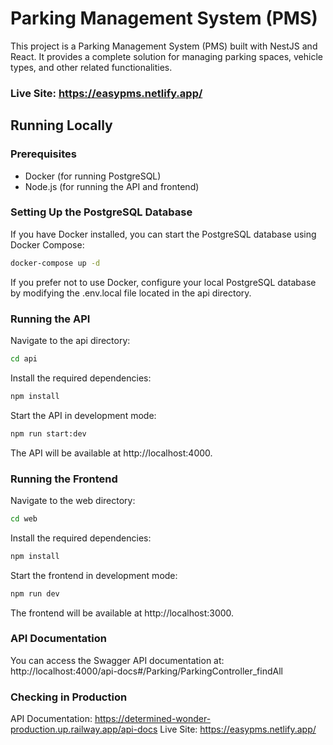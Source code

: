 # Parking Management System (PMS)

This project is a Parking Management System (PMS) built with NestJS and React. It provides a complete solution for managing parking spaces, vehicle types, and other related functionalities.
 
### Live Site: https://easypms.netlify.app/

## Running Locally

### Prerequisites

- Docker (for running PostgreSQL)
- Node.js (for running the API and frontend)

### Setting Up the PostgreSQL Database

If you have Docker installed, you can start the PostgreSQL database using Docker Compose:

```bash
docker-compose up -d
```

If you prefer not to use Docker, configure your local PostgreSQL database by modifying the .env.local file located in the api directory.

### Running the API
Navigate to the api directory:
```bash
cd api
```
Install the required dependencies:

```bash
npm install 
```
Start the API in development mode:

```bash
npm run start:dev
```
The API will be available at http://localhost:4000.

### Running the Frontend
Navigate to the web directory:
```bash
cd web
```
Install the required dependencies:

```bash
npm install
```
Start the frontend in development mode:
```bash
npm run dev
```
The frontend will be available at http://localhost:3000.
### API Documentation
You can access the Swagger API documentation at:
http://localhost:4000/api-docs#/Parking/ParkingController_findAll

### Checking in Production
API Documentation: https://determined-wonder-production.up.railway.app/api-docs
Live Site: https://easypms.netlify.app/

